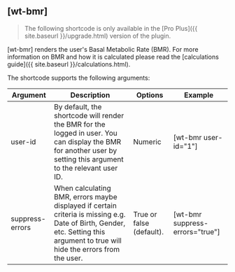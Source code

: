 ## [wt-bmr]

> The following shortcode is only available in the [Pro Plus]({{ site.baseurl }}/upgrade.html) version of the plugin.

[wt-bmr] renders the user's Basal Metabolic Rate (BMR). For more information on BMR and how it is calculated please read the [calculations guide]({{ site.baseurl }}/calculations.html).

The shortcode supports the following arguments:

| Argument | Description | Options | Example |
|--|--|--|--|
|user-id|By default, the shortcode will render the BMR for the logged in user. You can display the BMR for another user by setting this argument to the relevant user ID.|Numeric|[wt-bmr user-id="1"]
|suppress-errors|When calculating BMR, errors maybe displayed if certain criteria is missing e.g. Date of Birth, Gender, etc. Setting this argument to true will hide the errors from the user.|True or false (default).|[wt-bmr suppress-errors="true"]